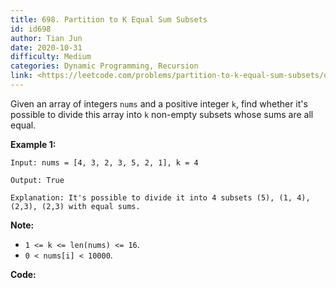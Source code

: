 ```yaml
---
title: 698. Partition to K Equal Sum Subsets
id: id698
author: Tian Jun
date: 2020-10-31
difficulty: Medium
categories: Dynamic Programming, Recursion
link: <https://leetcode.com/problems/partition-to-k-equal-sum-subsets/description/>
---
```


Given an array of integers `nums` and a positive integer `k`, find whether
it's possible to divide this array into `k` non-empty subsets whose sums are
all equal.



**Example 1:**
            
	Input: nums = [4, 3, 2, 3, 5, 2, 1], k = 4    
	Output: True    
	Explanation: It's possible to divide it into 4 subsets (5), (1, 4), (2,3), (2,3) with equal sums.    



**Note:**

  * `1 <= k <= len(nums) <= 16`.
  * `0 < nums[i] < 10000`.


**Code:**
